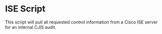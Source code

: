# ISE Script

This script will pull all requested control information from a Cisco ISE server for an internal CJIS audit.
